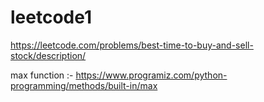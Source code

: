 # leetcode1
https://leetcode.com/problems/best-time-to-buy-and-sell-stock/description/

max function :- https://www.programiz.com/python-programming/methods/built-in/max
